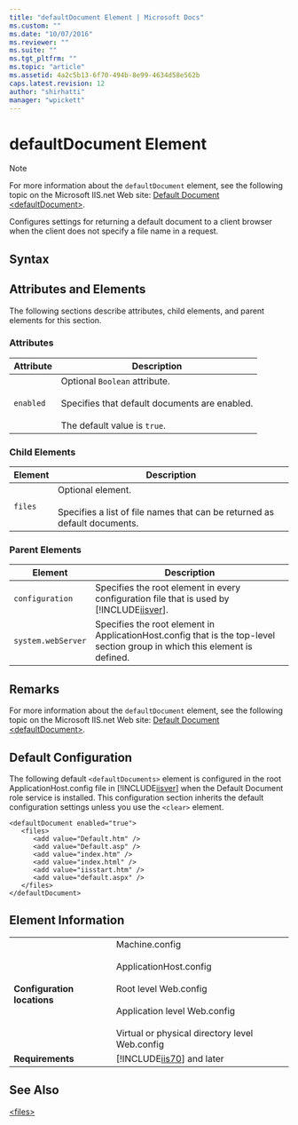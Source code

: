 ```yaml
---
title: "defaultDocument Element | Microsoft Docs"
ms.custom: ""
ms.date: "10/07/2016"
ms.reviewer: ""
ms.suite: ""
ms.tgt_pltfrm: ""
ms.topic: "article"
ms.assetid: 4a2c5b13-6f70-494b-8e99-4634d58e562b
caps.latest.revision: 12
author: "shirhatti"
manager: "wpickett"
---
```

# defaultDocument Element
> [!NOTE]
>  For more information about the `defaultDocument` element, see the following topic on the Microsoft IIS.net Web site: [Default Document \<defaultDocument>](http://www.iis.net/ConfigReference/system.webServer/defaultDocument).  
  
 Configures settings for returning a default document to a client browser when the client does not specify a file name in a request.  
  
## Syntax  
  
## Attributes and Elements  
 The following sections describe attributes, child elements, and parent elements for this section.  
  
### Attributes  
  
|Attribute|Description|  
|---------------|-----------------|  
|`enabled`|Optional `Boolean` attribute.<br /><br /> Specifies that default documents are enabled.<br /><br /> The default value is `true`.|  
  
### Child Elements  
  
|Element|Description|  
|-------------|-----------------|  
|`files`|Optional element.<br /><br /> Specifies a list of file names that can be returned as default documents.|  
  
### Parent Elements  
  
|Element|Description|  
|-------------|-----------------|  
|`configuration`|Specifies the root element in every configuration file that is used by [!INCLUDE[iisver](../../reference/admin/includes/iisver-md.md)].|  
|`system.webServer`|Specifies the root element in ApplicationHost.config that is the top-level section group in which this element is defined.|  
  
## Remarks  
 For more information about the `defaultDocument` element, see the following topic on the Microsoft IIS.net Web site: [Default Document \<defaultDocument>](http://www.iis.net/ConfigReference/system.webServer/defaultDocument).  
  
## Default Configuration  
 The following default `<defaultDocuments>` element is configured in the root ApplicationHost.config file in [!INCLUDE[iisver](../../reference/admin/includes/iisver-md.md)] when the Default Document role service is installed. This configuration section inherits the default configuration settings unless you use the `<clear>` element.  
  
```  
<defaultDocument enabled="true">  
   <files>  
      <add value="Default.htm" />  
      <add value="Default.asp" />  
      <add value="index.htm" />  
      <add value="index.html" />  
      <add value="iisstart.htm" />  
      <add value="default.aspx" />  
   </files>  
</defaultDocument>  
```  
  
## Element Information  
  
|||  
|-|-|  
|**Configuration locations**|Machine.config<br /><br /> ApplicationHost.config<br /><br /> Root level Web.config<br /><br /> Application level Web.config<br /><br /> Virtual or physical directory level Web.config|  
|**Requirements**|[!INCLUDE[iis70](../../reference/admin/includes/iis70-md.md)] and later|  
  
## See Also  
 [\<files>](../../reference/admin/files-element-for-defaultdocument.md)